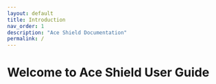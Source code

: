 ```yaml
---
layout: default
title: Introduction
nav_order: 1
description: "Ace Shield Documentation"
permalink: /
---
```


# Welcome to Ace Shield User Guide

